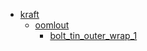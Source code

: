 * [kraft](kraft)
  * [oomlout](kraft/oomlout)
    * [bolt_tin_outer_wrap_1](kraft/oomlout/bolt_tin_outer_wrap_1)
